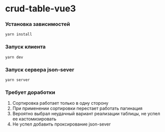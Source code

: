 # crud-table-vue3

### Установка зависимостей
```
yarn install
```
### Запуск клиента
```
yarn dev
```
### Запуск сервера json-sever
```
yarn server
```
### Требует доработки
1. Сортировка работает только в одну сторону 
2. При применении сортировки перестает работать пагинация 
3. Вероятно выбрал неудачный вариант реализации таблицы, не успел ее кастомизировать
4. Не успел добавить проксирование json-sever
